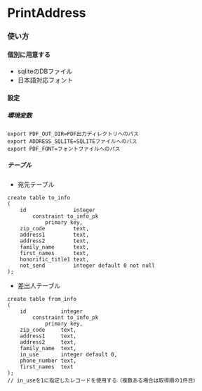 # PrintAddress

### 使い方
#### 個別に用意する
- sqliteのDBファイル
- 日本語対応フォント

#### 設定
##### 環境変数
```
export PDF_OUT_DIR=PDF出力ディレクトリへのパス
export ADDRESS_SQLITE=SQLITEファイルへのパス
export PDF_FONT=フォントファイルへのパス
```

##### テーブル
- 宛先テーブル
```
create table to_info
(
    id               integer
        constraint to_info_pk
            primary key,
    zip_code         text,
    address1         text,
    address2         text,
    family_name      text,
    first_names      text,
    honorific_title1 text,
    not_send         integer default 0 not null
);
```
- 差出人テーブル
```
create table from_info
(
    id           integer
        constraint to_info_pk
            primary key,
    zip_code     text,
    address1     text,
    address2     text,
    family_name  text,
    in_use       integer default 0,
    phone_number text,
    first_names  text
);
// in_useを1に指定したレコードを使用する（複数ある場合は取得順の1件目）
```